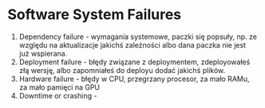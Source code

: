 # Software System Failures
1. Dependency failure - wymagania systemowe, paczki się popsuły, np. ze względu na aktualizacje jakichś zależności albo dana paczka nie jest już wspierana.
2. Deployment failure - błędy związane z deploymentem, zdeployowałeś złą wersję, albo zapomniałeś do deployu dodać jakichś plików.
3. Hardware failure - błędy w CPU, przegrzany procesor, za mało RAMu, za mało pamięci na GPU
4. Downtime or crashing - 